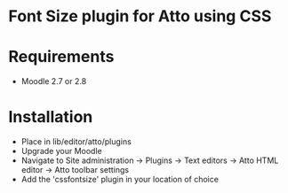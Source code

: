 Font Size plugin for Atto using CSS
===================================

Requirements
============

- Moodle 2.7 or 2.8

Installation
============

* Place in lib/editor/atto/plugins
* Upgrade your Moodle
* Navigate to Site administration -> Plugins -> Text editors -> Atto HTML editor -> Atto toolbar settings
* Add the 'cssfontsize' plugin in your location of choice
